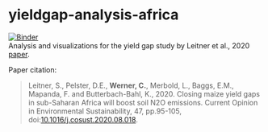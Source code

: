 # yieldgap-analysis-africa

[![Binder](https://mybinder.org/badge_logo.svg)](https://mybinder.org/v2/gh/cwerner/yeildgap-analysis-africa/master?filepath=analysis.ipynb)  
Analysis and visualizations for the yield gap study by Leitner et al., 2020 [paper](https://www.sciencedirect.com/science/article/pii/S1877343520300737).

Paper citation:  
> Leitner, S., Pelster, D.E., **Werner, C.**, Merbold, L., Baggs, E.M., Mapanda, F. and Butterbach-Bahl, K., 2020. Closing maize yield gaps in sub-Saharan Africa will boost soil N2O emissions. Current Opinion in Environmental Sustainability, 47, pp.95-105, doi:[10.1016/j.cosust.2020.08.018](https://doi.org/10.1016/j.cosust.2020.08.018).
